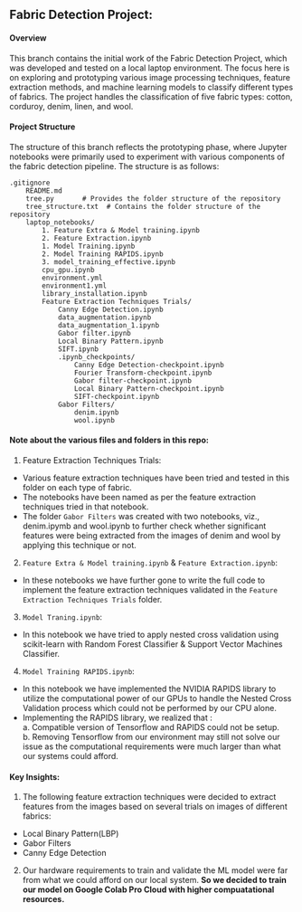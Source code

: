 ## Fabric Detection Project: 

#### Overview
This branch contains the initial work of the Fabric Detection Project, which was developed and tested on a local laptop environment. The focus here is on exploring and prototyping various image processing techniques, feature extraction methods, and machine learning models to classify different types of fabrics. The project handles the classification of five fabric types: cotton, corduroy, denim, linen, and wool.

#### Project Structure
The structure of this branch reflects the prototyping phase, where Jupyter notebooks were primarily used to experiment with various components of the fabric detection pipeline. The structure is as follows:

```
.gitignore
    README.md
    tree.py       # Provides the folder structure of the repository
    tree_structure.txt  # Contains the folder structure of the repository
    laptop_notebooks/ 
        1. Feature Extra & Model training.ipynb
        2. Feature Extraction.ipynb
        1. Model Training.ipynb
        2. Model Training RAPIDS.ipynb
        3. model_training_effective.ipynb
        cpu_gpu.ipynb
        environment.yml
        environment1.yml
        library_installation.ipynb
        Feature Extraction Techniques Trials/
            Canny Edge Detection.ipynb
            data_augmentation.ipynb
            data_augmentation_1.ipynb
            Gabor filter.ipynb
            Local Binary Pattern.ipynb
            SIFT.ipynb
            .ipynb_checkpoints/
                Canny Edge Detection-checkpoint.ipynb
                Fourier Transform-checkpoint.ipynb
                Gabor filter-checkpoint.ipynb
                Local Binary Pattern-checkpoint.ipynb
                SIFT-checkpoint.ipynb
            Gabor Filters/
                denim.ipynb
                wool.ipynb
```

#### Note about the various files and folders in this repo:

1. Feature Extraction Techniques Trials: 
- Various feature extraction techniques have been tried and tested in this folder on each type of fabric. 
- The notebooks have been named as per the feature extraction techniques tried in that notebook. 
- The folder `Gabor Filters` was created with two notebooks, viz., denim.ipymb and wool.ipynb to further check whether significant features were being extracted from the images of denim and wool by applying this technique or not.

2.  `Feature Extra & Model training.ipynb` & `Feature Extraction.ipynb`:
- In these notebooks we have further gone to write the full code to implement the feature extraction techniques validated in the `Feature Extraction Techniques Trials` folder.

3. `Model Traning.ipynb`: 
- In this notebook we have tried to apply nested cross validation using scikit-learn with Random Forest Classifier & Support Vector Machines Classifier.

4. `Model Training RAPIDS.ipynb`:
- In this notebook we have implemented the NVIDIA RAPIDS library to utilize the computational power of our GPUs to handle the Nested Cross Validation process which could not be performed by our CPU alone.
- Implementing the RAPIDS library, we realized that :<br>
    <t><t>a. Compatible version of Tensorflow and RAPIDS could not be setup.<br>
    <t><t>b. Removing Tensorflow from our environment may still not solve our issue as the computational requirements were much larger than what our systems could afford.


#### **Key Insights**:
1. The following feature extraction techniques were decided to extract features from the images based on several trials on images of different fabrics:
- Local Binary Pattern(LBP)
- Gabor Filters
- Canny Edge Detection

2. Our hardware requirements to train and validate the ML model were far from what we could afford on our local system. 
**So we decided to train our model on Google Colab Pro Cloud with higher compuatational resources.**

